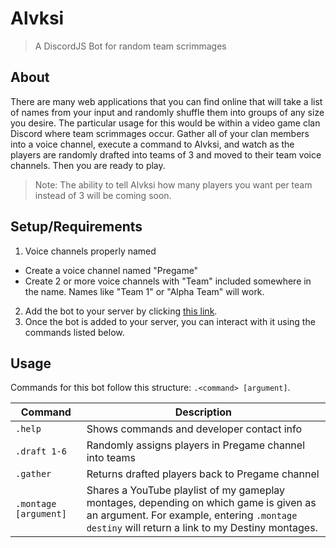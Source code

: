 # Alvksi
> A DiscordJS Bot for random team scrimmages

## About

There are many web applications that you can find online that will take a list of names from your input and randomly shuffle them into groups of any size you desire. The particular usage for this would be within a video game clan Discord where team scrimmages occur. Gather all of your clan members into a voice channel, execute a command to Alvksi, and watch as the players are randomly drafted into teams of 3 and moved to their team voice channels. Then you are ready to play.

> Note: The ability to tell Alvksi how many players you want per team instead of 3 will be coming soon.

## Setup/Requirements
1. Voice channels properly named
  - Create a voice channel named "Pregame"
  - Create 2 or more voice channels with "Team" included somewhere in the name. Names like "Team 1" or "Alpha Team" will work.
2. Add the bot to your server by clicking [this link](https://discordapp.com/oauth2/authorize?&client_id=578704612782112778&scope=bot&permissions=18082832).
3. Once the bot is added to your server, you can interact with it using the commands listed below.

## Usage

Commands for this bot follow this structure: `.<command> [argument]`.

| Command | Description
|---------|-------------|
| `.help` | Shows commands and developer contact info |
| `.draft 1-6` | Randomly assigns players in Pregame channel into teams |
| `.gather` | Returns drafted players back to Pregame channel |
| `.montage [argument]` | Shares a YouTube playlist of my gameplay montages, depending on which game is given as an argument. For example, entering `.montage destiny` will return a link to my Destiny montages. |
